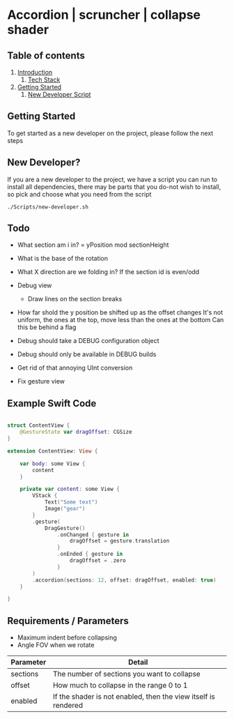 # Accordion | scruncher | collapse shader

## Table of contents

1. [Introduction](#introduction)
	1. [Tech Stack](#techstack)
2. [Getting Started](#getting-started)
    1. [New Developer Script](#newdev)



## Getting Started <a name="getting-started"></a>

To get started as a new developer on the project, please follow the next steps

## New Developer? <a name="newdev"></a>

If you are a new developer to the project, we have a script you can run to install all dependencies, there
may be parts that you do-not wish to install, so pick and choose what you need from the script

```
./Scripts/new-developer.sh
```


## Todo

- What section am i in?
  = yPosition mod sectionHeight
  
- What is the base of the rotation

- What X direction are we folding in?
  If the section id is even/odd
  
- Debug view
  - Draw lines on the section breaks
  
- How far shold the y position be shifted up as the offset changes
  It's not uniform, the ones at the top, move less than the ones at the bottom
  Can this be behind a flag
  
- Debug should take a DEBUG configuration object
- Debug should only be available in DEBUG builds
- Get rid of that annoying UInt conversion
- Fix gesture view


## Example Swift Code

```swift

struct ContentView {
	@GestureState var dragOffset: CGSize
}

extension ContentView: View {

	var body: some View {
		content
	}

	private var content: some View {
		VStack {
			Text("Some text")
			Image("gear")
		}
		.gesture(
			DragGesture()
				.onChanged { gesture in
					dragOffset = gesture.translation
				}
				.onEnded { gesture in
					dragOffset = .zero
				}
		)
		.accordion(sections: 12, offset: dragOffset, enabled: true)
	}

}

```

## Requirements / Parameters

- Maximum indent before collapsing
- Angle FOV when we rotate

| Parameter | Detail |
|----|----|
| sections | The number of sections you want to collapse |
| offset | How much to collapse in the range 0 to 1 |
| enabled | If the shader is not enabled, then the view itself is rendered |
